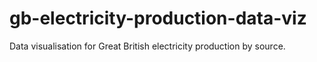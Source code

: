 # gb-electricity-production-data-viz
 Data visualisation for Great British electricity production by source.
